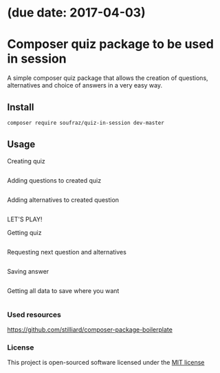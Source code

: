 # (due date: 2017-04-03)
# Composer quiz package to be used in session

A simple composer quiz package that allows the creation of questions, alternatives and choice of answers in a very easy way.

## Install
```bash
composer require soufraz/quiz-in-session dev-master
```


## Usage

Creating quiz
```

```

Adding questions to created quiz
```

```

Adding alternatives to created question
```

```

LET'S PLAY!

Getting quiz
```

```

Requesting next question and alternatives
```

```

Saving answer
```

```

Getting all data to save where you want
```

```

### Used resources
https://github.com/stilliard/composer-package-boilerplate

### License

This project is open-sourced software licensed under the [MIT license](http://opensource.org/licenses/MIT)

